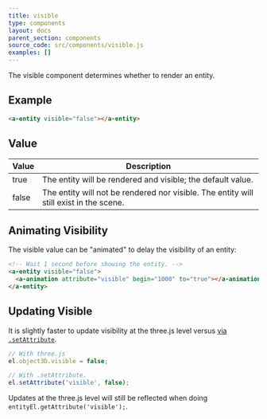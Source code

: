 ```yaml
---
title: visible
type: components
layout: docs
parent_section: components
source_code: src/components/visible.js
examples: []
---
```


The visible component determines whether to render an entity.

## Example

```html
<a-entity visible="false"></a-entity>
```

## Value

| Value | Description                                                                            |
|-------|----------------------------------------------------------------------------------------|
| true  | The entity will be rendered and visible; the default value.                            |
| false | The entity will not be rendered nor visible. The entity will still exist in the scene. |

## Animating Visibility

The visible value can be "animated" to delay the visibility of an entity:

```html
<!-- Wait 1 second before showing the entity. -->
<a-entity visible="false">
  <a-animation attribute="visible" begin="1000" to="true"></a-animation>
</a-entity>
```

## Updating Visible

[update]: ../introduction/javascript-events-and-dom-apis.md#updating-a-component-with-setattribute

It is slightly faster to update visibility at the three.js level versus [via
`.setAttribute`][update].

```js
// With three.js
el.object3D.visible = false;

// With .setAttribute.
el.setAttribute('visible', false);
```

Updates at the three.js level will still be reflected when doing
`entityEl.getAttribute('visible');`.
